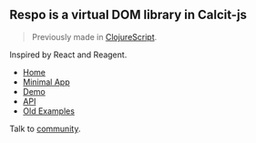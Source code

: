 ## Respo is a virtual DOM library in Calcit-js

> Previously made in [ClojureScript](https://github.com/Respo/respo.cljs).

Inspired by React and Reagent.

- [Home](http://respo-mvc.org)
- [Minimal App](https://github.com/Respo/minimal-respo)
- [Demo](http://repo.respo-mvc.org/respo.calcit/)
- [API](./api.md)
- [Old Examples](https://github.com/Respo/respo-examples)

Talk to [community](community.md).

